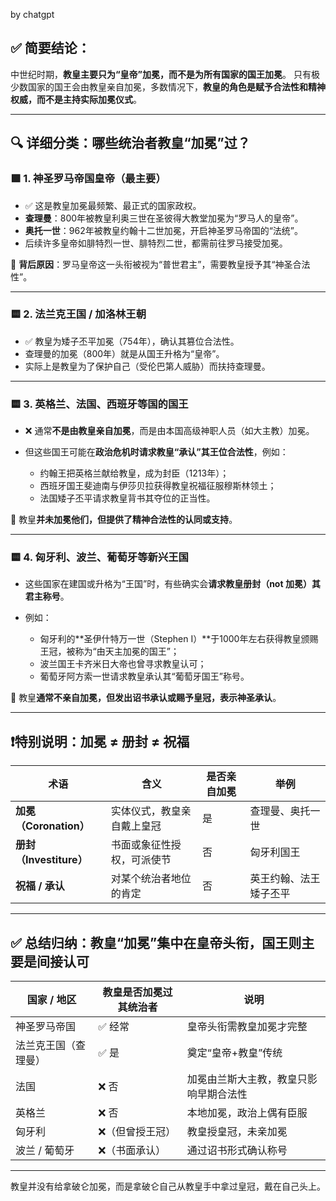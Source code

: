 by chatgpt

## ✅ **简要结论：**

中世纪时期，**教皇主要只为“皇帝”加冕，而不是为所有国家的国王加冕**。
只有极少数国家的国王会由教皇亲自加冕，多数情况下，**教皇的角色是赋予合法性和精神权威，而不是主持实际加冕仪式**。

---

## 🔍 **详细分类：哪些统治者教皇“加冕”过？**

### 🟩 **1. 神圣罗马帝国皇帝（最主要）**

* ✅ 这是教皇加冕最频繁、最正式的国家政权。
* **查理曼**：800年被教皇利奥三世在圣彼得大教堂加冕为“罗马人的皇帝”。
* **奥托一世**：962年被教皇约翰十二世加冕，开启神圣罗马帝国的“法统”。
* 后续许多皇帝如腓特烈一世、腓特烈二世，都需前往罗马接受加冕。

📝 **背后原因**：罗马皇帝这一头衔被视为“普世君主”，需要教皇授予其“神圣合法性”。

---

### 🟨 **2. 法兰克王国 / 加洛林王朝**

* ✅ 教皇为矮子丕平加冕（754年），确认其篡位合法性。
* 查理曼的加冕（800年）就是从国王升格为“皇帝”。
* 实际上是教皇为了保护自己（受伦巴第人威胁）而扶持查理曼。

---

### 🟨 **3. 英格兰、法国、西班牙等国的国王**

* ❌ 通常**不是由教皇亲自加冕**，而是由本国高级神职人员（如大主教）加冕。
* 但这些国王可能在**政治危机时请求教皇“承认”其王位合法性**，例如：

  * 约翰王把英格兰献给教皇，成为封臣（1213年）；
  * 西班牙国王斐迪南与伊莎贝拉获得教皇祝福征服穆斯林领土；
  * 法国矮子丕平请求教皇背书其夺位的正当性。

📝 教皇**并未加冕他们，但提供了精神合法性的认同或支持**。

---

### 🟨 **4. 匈牙利、波兰、葡萄牙等新兴王国**

* 这些国家在建国或升格为“王国”时，有些确实会**请求教皇册封（not 加冕）其君主称号**。
* 例如：

  * 匈牙利的\*\*圣伊什特万一世（Stephen I）\*\*于1000年左右获得教皇颁赐王冠，被称为“由天主加冕的国王”；
  * 波兰国王卡齐米日大帝也曾寻求教皇认可；
  * 葡萄牙阿方索一世请求教皇承认其“葡萄牙国王”称号。

📝 教皇**通常不亲自加冕，但发出诏书承认或赐予皇冠，表示神圣承认**。

---

## ❗️特别说明：加冕 ≠ 册封 ≠ 祝福

| 术语                  | 含义            | 是否亲自加冕 | 举例          |
| ------------------- | ------------- | ------ | ----------- |
| **加冕（Coronation）**  | 实体仪式，教皇亲自戴上皇冠 | 是      | 查理曼、奥托一世    |
| **册封（Investiture）** | 书面或象征性授权，可派使节 | 否      | 匈牙利国王       |
| **祝福 / 承认**         | 对某个统治者地位的肯定   | 否      | 英王约翰、法王矮子丕平 |

---

## ✅ 总结归纳：教皇“加冕”集中在皇帝头衔，国王则主要是间接认可

| 国家 / 地区    | 教皇是否加冕过其统治者 | 说明                  |
| ---------- | ----------- | ------------------- |
| 神圣罗马帝国     | ✅ 经常        | 皇帝头衔需教皇加冕才完整        |
| 法兰克王国（查理曼） | ✅ 是         | 奠定“皇帝+教皇”传统         |
| 法国         | ❌ 否         | 加冕由兰斯大主教，教皇只影响早期合法性 |
| 英格兰        | ❌ 否         | 本地加冕，政治上偶有臣服        |
| 匈牙利        | ❌（但曾授王冠）    | 教皇授皇冠，未亲加冕          |
| 波兰 / 葡萄牙   | ❌（书面承认）     | 通过诏书形式确认称号          |

----------

教皇并没有给拿破仑加冕，而是拿破仑自己从教皇手中拿过皇冠，戴在自己头上。
